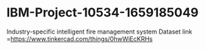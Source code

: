 # IBM-Project-10534-1659185049
Industry-specific intelligent fire management system
Dataset link =https://www.tinkercad.com/things/0hwWiEcKRHs
